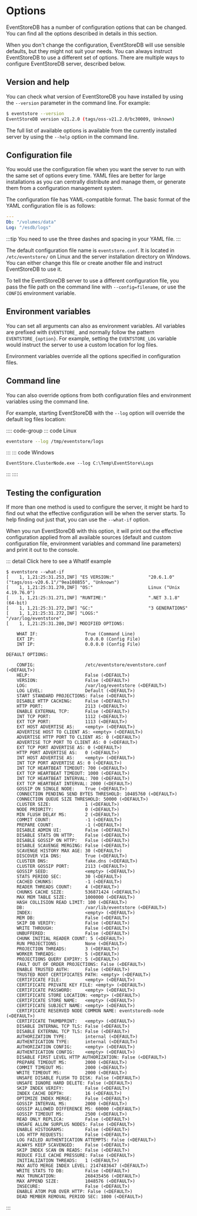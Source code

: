 # Options

EventStoreDB has a number of configuration options that can be changed. You can find all the options described in details in this section.

When you don't change the configuration, EventStoreDB will use sensible defaults, but they might not suit your needs. You can always instruct EventStoreDB to use a different set of options. There are multiple ways to configure EventStoreDB server, described below.

## Version and help

You can check what version of EventStoreDB you have installed by using the `--version` parameter in the command line. For example:

```bash
$ eventstore --version
EventStoreDB version v21.2.0 (tags/oss-v21.2.0/bc30009, Unknown)
```

The full list of available options is available from the currently installed server by using the `--help` option in the command line.

## Configuration file

You would use the configuration file when you want the server to run with the same set of options every time. YAML files are better for large installations as you can centrally distribute and manage them, or generate them from a configuration management system.

The configuration file has YAML-compatible format. The basic format of the YAML configuration file is as follows:

```yaml
---
Db: "/volumes/data"
Log: "/esdb/logs"
```

:::tip
You need to use the three dashes and spacing in your YAML file.
:::

The default configuration file name is `eventstore.conf`. It is located in `/etc/eventstore/` on Linux and the server installation directory on Windows. You can either change this file or create another file and instruct EventStoreDB to use it.

To tell the EventStoreDB server to use a different configuration file, you pass the file path on the command line with `--config=filename`, or use the `CONFIG` environment variable.

## Environment variables

You can set all arguments can also as environment variables. All variables are prefixed with `EVENTSTORE_` and normally follow the pattern `EVENTSTORE_{option}`. For example, setting the `EVENTSTORE_LOG` variable would instruct the server to use a custom location for log files.

Environment variables override all the options specified in configuration files.

## Command line

You can also override options from both configuration files and environment variables using the command line.

For example, starting EventStoreDB with the `--log` option will override the default log files location:

:::: code-group
::: code Linux
```bash
eventstore --log /tmp/eventstore/logs
```
:::
::: code Windows
```
EventStore.ClusterNode.exe --log C:\Temp\EventStore\Logs
```
:::
::::

## Testing the configuration

If more than one method is used to configure the server, it might be hard to find out what the effective configuration will be when the server starts. To help finding out just that, you can use the `--what-if` option. 

When you run EventStoreDB with this option, it will print out the effective configuration applied from all available sources (default and custom configuration file, environment variables and command line parameters) and print it out to the console.

::: detail Click here to see a WhatIf example
```
$ eventstore --what-if
[    1, 1,21:25:31.253,INF] "ES VERSION:"             "20.6.1.0" ("tags/oss-v20.6.1"/"9ea108855", "Unknown")
[    1, 1,21:25:31.270,INF] "OS:"                     Linux ("Unix 4.19.76.0")
[    1, 1,21:25:31.271,INF] "RUNTIME:"                ".NET 3.1.8" (64-bit)
[    1, 1,21:25:31.272,INF] "GC:"                     "3 GENERATIONS"
[    1, 1,21:25:31.272,INF] "LOGS:"                   "/var/log/eventstore"
[    1, 1,21:25:31.280,INF] MODIFIED OPTIONS:

	WHAT IF:                  True (Command Line)
	EXT IP:                   0.0.0.0 (Config File)
	INT IP:                   0.0.0.0 (Config File)

DEFAULT OPTIONS:

	CONFIG:                   /etc/eventstore/eventstore.conf (<DEFAULT>)
	HELP:                     False (<DEFAULT>)
	VERSION:                  False (<DEFAULT>)
	LOG:                      /var/log/eventstore (<DEFAULT>)
	LOG LEVEL:                Default (<DEFAULT>)
	START STANDARD PROJECTIONS: False (<DEFAULT>)
	DISABLE HTTP CACHING:     False (<DEFAULT>)
	HTTP PORT:                2113 (<DEFAULT>)
	ENABLE EXTERNAL TCP:      False (<DEFAULT>)
	INT TCP PORT:             1112 (<DEFAULT>)
	EXT TCP PORT:             1113 (<DEFAULT>)
	EXT HOST ADVERTISE AS:    <empty> (<DEFAULT>)
	ADVERTISE HOST TO CLIENT AS: <empty> (<DEFAULT>)
	ADVERTISE HTTP PORT TO CLIENT AS: 0 (<DEFAULT>)
	ADVERTISE TCP PORT TO CLIENT AS: 0 (<DEFAULT>)
	EXT TCP PORT ADVERTISE AS: 0 (<DEFAULT>)
	HTTP PORT ADVERTISE AS:   0 (<DEFAULT>)
	INT HOST ADVERTISE AS:    <empty> (<DEFAULT>)
	INT TCP PORT ADVERTISE AS: 0 (<DEFAULT>)
	INT TCP HEARTBEAT TIMEOUT: 700 (<DEFAULT>)
	EXT TCP HEARTBEAT TIMEOUT: 1000 (<DEFAULT>)
	INT TCP HEARTBEAT INTERVAL: 700 (<DEFAULT>)
	EXT TCP HEARTBEAT INTERVAL: 2000 (<DEFAULT>)
	GOSSIP ON SINGLE NODE:    True (<DEFAULT>)
	CONNECTION PENDING SEND BYTES THRESHOLD: 10485760 (<DEFAULT>)
	CONNECTION QUEUE SIZE THRESHOLD: 50000 (<DEFAULT>)
	CLUSTER SIZE:             1 (<DEFAULT>)
	NODE PRIORITY:            0 (<DEFAULT>)
	MIN FLUSH DELAY MS:       2 (<DEFAULT>)
	COMMIT COUNT:             -1 (<DEFAULT>)
	PREPARE COUNT:            -1 (<DEFAULT>)
	DISABLE ADMIN UI:         False (<DEFAULT>)
	DISABLE STATS ON HTTP:    False (<DEFAULT>)
	DISABLE GOSSIP ON HTTP:   False (<DEFAULT>)
	DISABLE SCAVENGE MERGING: False (<DEFAULT>)
	SCAVENGE HISTORY MAX AGE: 30 (<DEFAULT>)
	DISCOVER VIA DNS:         True (<DEFAULT>)
	CLUSTER DNS:              fake.dns (<DEFAULT>)
	CLUSTER GOSSIP PORT:      2113 (<DEFAULT>)
	GOSSIP SEED:              <empty> (<DEFAULT>)
	STATS PERIOD SEC:         30 (<DEFAULT>)
	CACHED CHUNKS:            -1 (<DEFAULT>)
	READER THREADS COUNT:     4 (<DEFAULT>)
	CHUNKS CACHE SIZE:        536871424 (<DEFAULT>)
	MAX MEM TABLE SIZE:       1000000 (<DEFAULT>)
	HASH COLLISION READ LIMIT: 100 (<DEFAULT>)
	DB:                       /var/lib/eventstore (<DEFAULT>)
	INDEX:                    <empty> (<DEFAULT>)
	MEM DB:                   False (<DEFAULT>)
	SKIP DB VERIFY:           False (<DEFAULT>)
	WRITE THROUGH:            False (<DEFAULT>)
	UNBUFFERED:               False (<DEFAULT>)
	CHUNK INITIAL READER COUNT: 5 (<DEFAULT>)
	RUN PROJECTIONS:          None (<DEFAULT>)
	PROJECTION THREADS:       3 (<DEFAULT>)
	WORKER THREADS:           5 (<DEFAULT>)
	PROJECTIONS QUERY EXPIRY: 5 (<DEFAULT>)
	FAULT OUT OF ORDER PROJECTIONS: False (<DEFAULT>)
	ENABLE TRUSTED AUTH:      False (<DEFAULT>)
	TRUSTED ROOT CERTIFICATES PATH: <empty> (<DEFAULT>)
	CERTIFICATE FILE:         <empty> (<DEFAULT>)
	CERTIFICATE PRIVATE KEY FILE: <empty> (<DEFAULT>)
	CERTIFICATE PASSWORD:     <empty> (<DEFAULT>)
	CERTIFICATE STORE LOCATION: <empty> (<DEFAULT>)
	CERTIFICATE STORE NAME:   <empty> (<DEFAULT>)
	CERTIFICATE SUBJECT NAME: <empty> (<DEFAULT>)
	CERTIFICATE RESERVED NODE COMMON NAME: eventstoredb-node (<DEFAULT>)
	CERTIFICATE THUMBPRINT:   <empty> (<DEFAULT>)
	DISABLE INTERNAL TCP TLS: False (<DEFAULT>)
	DISABLE EXTERNAL TCP TLS: False (<DEFAULT>)
	AUTHORIZATION TYPE:       internal (<DEFAULT>)
	AUTHENTICATION TYPE:      internal (<DEFAULT>)
	AUTHORIZATION CONFIG:     <empty> (<DEFAULT>)
	AUTHENTICATION CONFIG:    <empty> (<DEFAULT>)
	DISABLE FIRST LEVEL HTTP AUTHORIZATION: False (<DEFAULT>)
	PREPARE TIMEOUT MS:       2000 (<DEFAULT>)
	COMMIT TIMEOUT MS:        2000 (<DEFAULT>)
	WRITE TIMEOUT MS:         2000 (<DEFAULT>)
	UNSAFE DISABLE FLUSH TO DISK: False (<DEFAULT>)
	UNSAFE IGNORE HARD DELETE: False (<DEFAULT>)
	SKIP INDEX VERIFY:        False (<DEFAULT>)
	INDEX CACHE DEPTH:        16 (<DEFAULT>)
	OPTIMIZE INDEX MERGE:     False (<DEFAULT>)
	GOSSIP INTERVAL MS:       2000 (<DEFAULT>)
	GOSSIP ALLOWED DIFFERENCE MS: 60000 (<DEFAULT>)
	GOSSIP TIMEOUT MS:        2500 (<DEFAULT>)
	READ ONLY REPLICA:        False (<DEFAULT>)
	UNSAFE ALLOW SURPLUS NODES: False (<DEFAULT>)
	ENABLE HISTOGRAMS:        False (<DEFAULT>)
	LOG HTTP REQUESTS:        False (<DEFAULT>)
	LOG FAILED AUTHENTICATION ATTEMPTS: False (<DEFAULT>)
	ALWAYS KEEP SCAVENGED:    False (<DEFAULT>)
	SKIP INDEX SCAN ON READS: False (<DEFAULT>)
	REDUCE FILE CACHE PRESSURE: False (<DEFAULT>)
	INITIALIZATION THREADS:   1 (<DEFAULT>)
	MAX AUTO MERGE INDEX LEVEL: 2147483647 (<DEFAULT>)
	WRITE STATS TO DB:        False (<DEFAULT>)
	MAX TRUNCATION:           268435456 (<DEFAULT>)
	MAX APPEND SIZE:          1048576 (<DEFAULT>)
	INSECURE:                 False (<DEFAULT>)
	ENABLE ATOM PUB OVER HTTP: False (<DEFAULT>)
	DEAD MEMBER REMOVAL PERIOD SEC: 1800 (<DEFAULT>)
```
:::

